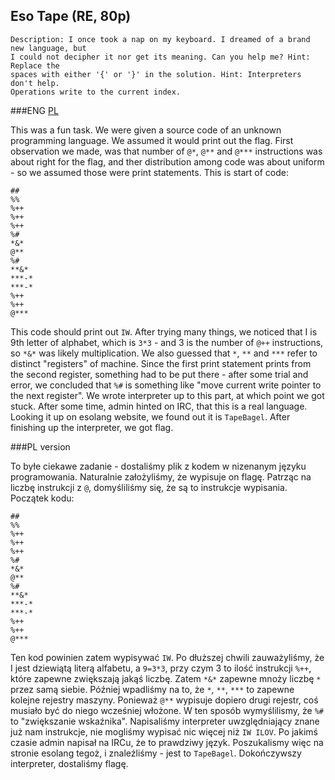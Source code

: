 ## Eso Tape (RE, 80p)

	Description: I once took a nap on my keyboard. I dreamed of a brand new language, but
	I could not decipher it nor get its meaning. Can you help me? Hint: Replace the
	spaces with either '{' or '}' in the solution. Hint: Interpreters don't help. 
	Operations write to the current index.

###ENG
[PL](#pl-version)

This was a fun task. We were given a source code of an unknown programming language.
We assumed it would print out the flag. First observation we made, was that number 
of `@*`, `@**` and `@***` instructions was about right for the flag, and ther distribution among
code was about uniform - so we assumed those were print statements. This is start of code:
```
## 
%% 
%++ 
%++ 
%++ 
%# 
*&* 
@** 
%# 
**&* 
***-* 
***-* 
%++ 
%++ 
@*** 
```
This code should print out `IW`. After trying many things, we noticed that I is 9th letter of
alphabet, which is `3*3` - and 3 is the number of `@++` instructions, so `*&*` was likely
multiplication. We also guessed that `*`, `**` and `***` refer to distinct "registers" of
machine. Since the first print statement prints from the second register, something had to be
put there - after some trial and error, we concluded that `%#` is something like "move current
write pointer to the next register". We wrote interpreter up to this part, at which point we got
stuck. After some time, admin hinted on IRC, that this is a real language. Looking it up on 
esolang website, we found out it is `TapeBagel`. After finishing up the interpreter, we got flag.

###PL version

To byłe ciekawe zadanie - dostaliśmy plik z kodem w nizenanym języku programowania. Naturalnie 
założyliśmy, że wypisuje on flagę. Patrząc na liczbę instrukcji z `@`, domyśliliśmy się, że
są to instrukcje wypisania. Początek kodu:
```
## 
%% 
%++ 
%++ 
%++ 
%# 
*&* 
@** 
%# 
**&* 
***-* 
***-* 
%++ 
%++ 
@*** 
```
Ten kod powinien zatem wypisywać `IW`. Po dłuższej chwili zauważyliśmy, że I jest dziewiątą literą 
alfabetu, a `9=3*3`, przy czym 3 to ilość instrukcji `%++`, które zapewne zwiększają jakąś liczbę.
Zatem `*&*` zapewne mnoży liczbę `*` przez samą siebie. Później wpadliśmy na to, że `*`, `**`,
 `***` to zapewne kolejne rejestry maszyny. Ponieważ `@**` wypisuje dopiero drugi rejestr, coś
musiało być do niego wcześniej włożone. W ten sposób wymyślilismy, że `%#` to "zwiększanie
wskaźnika". Napisaliśmy interpreter uwzględniający znane już nam instrukcje, nie mogliśmy
wypisać nic więcej niż `IW ILOV`. Po jakimś czasie admin napisał na IRCu, że to prawdziwy język.
Poszukalismy więc na stronie esolang tegoż, i znaleźliśmy - jest to `TapeBagel`. Dokończywszy
interpreter, dostaliśmy flagę.
